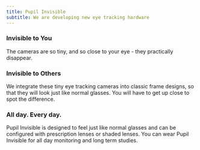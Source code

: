 ```yaml
---
title: Pupil Invisible
subtitle: We are developing new eye tracking hardware
---
```


### Invisible to You 
The cameras are so tiny, and so close to your eye - they practically disappear.

### Invisible to Others
We integrate these tiny eye tracking cameras into classic frame designs, so that they will look just like normal glasses. You will have to get up close to spot the difference.  

### All day. Every day.
Pupil Invisible is designed to feel just like normal glasses and can be configured with prescription lenses or shaded lenses. You can wear Pupil Invisible for all day monitoring and long term studies.
